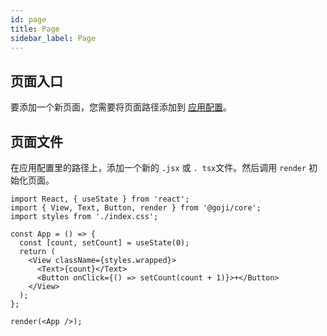 ```yaml
---
id: page
title: Page
sidebar_label: Page
---
```


## 页面入口

要添加一个新页面，您需要将页面路径添加到 [应用配置](./app.md#app-config)。

## 页面文件

在应用配置里的路径上，添加一个新的 `.jsx` 或 `. tsx`文件。然后调用 ` render ` 初始化页面。

```tsx
import React, { useState } from 'react';
import { View, Text, Button, render } from '@goji/core';
import styles from './index.css';

const App = () => {
  const [count, setCount] = useState(0);
  return (
    <View className={styles.wrapped}>
      <Text>{count}</Text>
      <Button onClick={() => setCount(count + 1)}>+</Button>
    </View>
  );
};

render(<App />);
```
